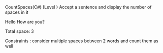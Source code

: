 
CountSpaces(C#) (Level )
Accept a sentence and display the number of spaces in it


Hello How are you?

Total space: 3

Constraints :
consider multiple spaces between 2 words and count them as well
